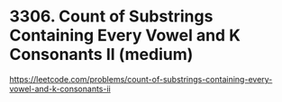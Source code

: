 # 3306. Count of Substrings Containing Every Vowel and K Consonants II (medium)

https://leetcode.com/problems/count-of-substrings-containing-every-vowel-and-k-consonants-ii
